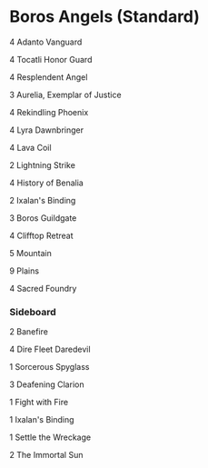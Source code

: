 # Boros Angels (Standard)

4	Adanto Vanguard

4	Tocatli Honor Guard

4	Resplendent Angel

3	Aurelia, Exemplar of Justice

4	Rekindling Phoenix

4	Lyra Dawnbringer

4	Lava Coil

2	Lightning Strike

4	History of Benalia

2	Ixalan's Binding

3	Boros Guildgate

4	Clifftop Retreat

5	Mountain

9	Plains

4	Sacred Foundry

### Sideboard
2	Banefire

4	Dire Fleet Daredevil

1	Sorcerous Spyglass

3	Deafening Clarion

1	Fight with Fire

1	Ixalan's Binding

1	Settle the Wreckage

2	The Immortal Sun
